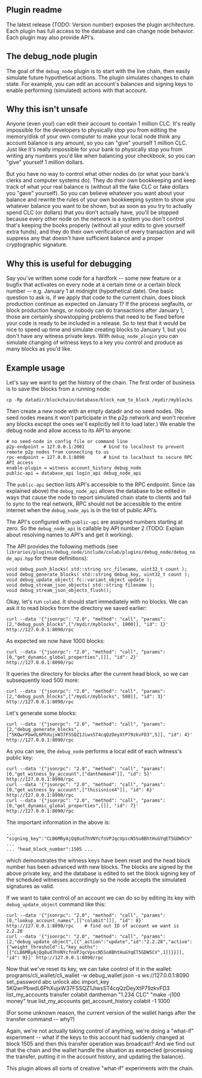 
Plugin readme
-------------

The latest release (TODO: Version number) exposes the plugin architecture.
Each plugin has full access to the database and can change node behavior.
Each plugin may also provide API's.

The debug_node plugin
---------------------

The goal of the `debug_node` plugin is to start with the live chain, then easily
simulate future hypothetical actions.  The plugin simulates changes to chain state.
For example, you can edit an account's balances and signing keys to enable
performing (simulated) actions with that account.


Why this isn't unsafe
---------------------

Anyone (even you!) can edit their account to contain 1 million CLC.  It's really
impossible for the developers to physically stop you from editing the memory/disk of your own
computer to make your local node think any account balance is any amount, so you can "give"
yourself 1 million CLC.  Just like it's really impossible for your bank to physically stop
you from writing any numbers you'd like when balancing your checkbook, so you can "give"
yourself 1 million dollars.

But you have no way to control what other nodes do (or what your bank's clerks and computer systems do).
They do their own bookkeeping and keep track of what your real balance is (without all
the fake CLC or fake dollars you "gave" yourself).  So you can believe whatever you want
about your balance and rewrite the rules of your own bookkeeping system to show you whatever balance you
want to be shown, but as soon as you try to actually spend CLC (or dollars) that you don't actually have,
you'll be stopped because every other node on the network is a system you don't control that's keeping the
books properly (without all your edits to give yourself extra funds), and they do their own verification
of every transaction and will suppress any that doesn't have sufficient balance and a proper cryptographic
signature.

Why this is useful for debugging
--------------------------------

Say you've written some code for a hardfork -- some new feature or a bugfix that activates on every node
at a certain time or a certain block number -- e.g. January 1 at midnight (hypothetical date).
One basic question to ask is, if we apply that code to the current chain, does block production continue
as expected on January 1?  If the process segfaults, or block production hangs, or nobody can do transactions
after January 1, those are certainly showstopping problems that need to be fixed before your code is ready to
be included in a release.  So to test that it would be nice to speed up time and simulate creating blocks to
January 1, but you don't have any witness private keys.  With `debug_node_plugin` you can simulate changing
of witness keys to a key you control and produce as many blocks as you'd like.

Example usage
-------------

Let's say we want to get the history of the chain.  The first order of business is to save the blocks from a running node:

    cp -Rp datadir/blockchain/database/block_num_to_block /mydir/myblocks

Then create a new node with an empty datadir and no seed nodes.  (No seed nodes means it won't participate in the p2p network
and won't receive any blocks except the ones we'll explicitly tell it to load later.)  We enable the debug node and allow
access to its API to anyone:

    # no seed-node in config file or command line
    p2p-endpoint = 127.0.0.1:2001       # bind to localhost to prevent remote p2p nodes from connecting to us
    rpc-endpoint = 127.0.0.1:8090       # bind to localhost to secure RPC API access
    enable-plugin = witness account_history debug_node
    public-api = database_api login_api debug_node_api

The `public-api` section lists API's accessible to the RPC endpoint.  Since (as explained above) the `debug_node_api`
allows the database to be edited in ways that cause the node to report simulated chain state to clients and fail
to sync to the real network, RPC should not be accessible to the entire internet when the `debug_node_api` is in
the list of public API's.

The API's configured with `public-api` are assigned numbers starting at zero.  So the `debug_node_api` is callable by
API number 2 (TODO:  Explain about resolving names to API's and get it working).

The API provides the following methods
(see `libraries/plugins/debug_node/include/colab/plugins/debug_node/debug_node_api.hpp`
for these definitions):

    void debug_push_blocks( std::string src_filename, uint32_t count );
    void debug_generate_blocks( std::string debug_key, uint32_t count );
    void debug_update_object( fc::variant_object update );
    void debug_stream_json_objects( std::string filename );
    void debug_stream_json_objects_flush();

Okay, let's run `colabd`.  It should start immediately with no blocks.  We can ask it to read blocks from the directory we saved earlier:

    curl --data '{"jsonrpc": "2.0", "method": "call", "params": [2,"debug_push_blocks",["/mydir/myblocks", 1000]], "id": 1}' http://127.0.0.1:8090/rpc

As expected we now have 1000 blocks:

    curl --data '{"jsonrpc": "2.0", "method": "call", "params": [0,"get_dynamic_global_properties",[]], "id": 2}' http://127.0.0.1:8090/rpc

It queries the directory for blocks after the current head block, so we can subsequently load 500 more:

    curl --data '{"jsonrpc": "2.0", "method": "call", "params": [2,"debug_push_blocks",["/mydir/myblocks", 500]], "id": 3}' http://127.0.0.1:8090/rpc

Let's generate some blocks:

    curl --data '{"jsonrpc": "2.0", "method": "call", "params": [2,"debug_generate_blocks",["5KQwrPbwdL6PhXujxW37FSSQZ1JiwsST4cqQzDeyXtP79zkvFD3",5]], "id": 4}' http://127.0.0.1:8090/rpc

As you can see, the `debug_node` performs a local edit of each witness's public key:

    curl --data '{"jsonrpc": "2.0", "method": "call", "params": [0,"get_witness_by_account",["dantheman4"]], "id": 5}' http://127.0.0.1:8990/rpc
    curl --data '{"jsonrpc": "2.0", "method": "call", "params": [0,"get_witness_by_account",["thisisnice4"]], "id": 6}' http://127.0.0.1:8990/rpc
    curl --data '{"jsonrpc": "2.0", "method": "call", "params": [0,"get_dynamic_global_properties",[]], "id": 7}' http://127.0.0.1:8090/rpc

The important information in the above is:

    ... "signing_key":"CLB6MRyAjQq8ud7hVNYcfnVPJqcVpscN5So8BhtHuGYqET5GDW5CV" ...
    ... "head_block_number":1505 ...

which demonstrates the witness keys have been reset and the head block number has been advanced with new blocks.  The blocks are signed by the above private key, and the database is edited to set the block signing key of the scheduled witnesses accordingly so the node accepts the simulated signatures as valid.

If we want to take control of an account we can do so by editing its key with `debug_update_object` command like this:

    curl --data '{"jsonrpc": "2.0", "method": "call", "params": [0,"lookup_account_names",[["colabit"]]], "id": 8}' http://127.0.0.1:8090/rpc    # find out ID of account we want is 2.2.28
    curl --data '{"jsonrpc": "2.0", "method": "call", "params": [2,"debug_update_object",[{"_action":"update","id":"2.2.28","active":{"weight_threshold":1,"key_auths":[["CLB6MRyAjQq8ud7hVNYcfnVPJqcVpscN5So8BhtHuGYqET5GDW5CV",1]]}}]], "id": 9}]' http://127.0.0.1:8090/rpc

Now that we've reset its key, we can take control of it in the wallet:
    programs/cli_wallet/cli_wallet -w debug_wallet.json -s ws://127.0.0.1:8090
    set_password abc
    unlock abc
    import_key 5KQwrPbwdL6PhXujxW37FSSQZ1JiwsST4cqQzDeyXtP79zkvFD3
    list_my_accounts
    transfer colabit dantheman "1.234 CLC" "make -j100 money" true
    list_my_accounts
    get_account_history colabit -1 1000

(For some unknown reason, the current version of the wallet hangs after the transfer command -- why?)

Again, we're not actually taking control of anything, we're doing a "what-if" experiment -- what if the keys to this account had suddenly changed at block 1505 and then this transfer operation was broadcast?  And we find out that the chain and the wallet handle the situation as exepected (processing the transfer, putting it in the account history, and updating the balance).

This plugin allows all sorts of creative "what-if" experiments with the chain.
